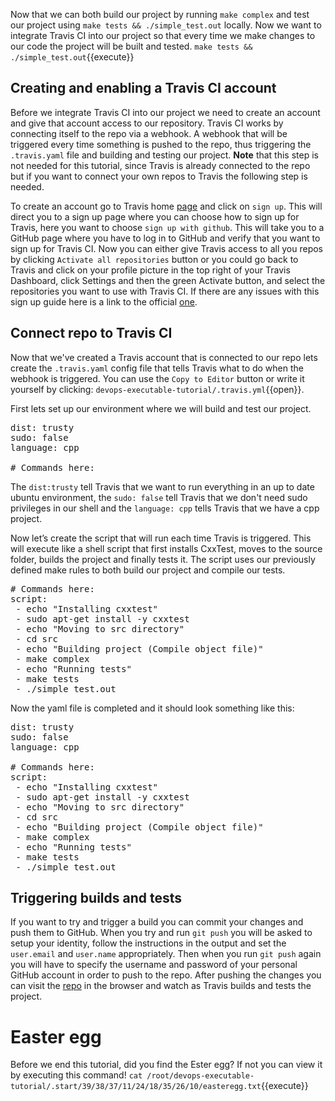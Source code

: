 <!-- Continuous Integration with Travis CI -->
Now that we can both build our project by running `make complex` and test our project using `make tests && ./simple_test.out` locally. Now we want to integrate Travis CI into our project so that every time we make changes to our code the project will be built and tested. 
`make tests && ./simple_test.out`{{execute}}
 
## Creating and enabling a Travis CI account
Before we integrate Travis CI into our project we need to create an account and give that account access to our repository. Travis CI works by connecting itself to the repo via a webhook. A webhook that will be triggered every time something is pushed to the repo, thus triggering the `.travis.yaml` file and building and testing our project. **Note** that this step is not needed for this tutorial, since Travis is already connected to the repo but if you want to connect your own repos to Travis the following step is needed.
 
To create an account go to Travis home [page](https://www.travis-ci.com) and click on `sign up`. This will direct you to a sign up page where you can choose how to sign up for Travis, here you want to choose `sign up with github`. This will take you to a GitHub page where you have to log in to GitHub and verify that you want to sign up for Travis CI. Now you can either give Travis access to all you repos by clicking `Activate all repositories` button or you could go back to Travis and click on your profile picture in the top right of your Travis Dashboard, click Settings and then the green Activate button, and select the repositories you want to use with Travis CI. If there are any issues with this sign up guide here is a link to the official [one](https://docs.travis-ci.com/user/tutorial/#to-get-started-with-travis-ci-using-github). 
 
## Connect repo to Travis CI
Now that we've created a Travis account that is connected to our repo lets create the `.travis.yaml` config file that tells Travis what to do when the webhook is triggered. You can use the `Copy to Editor` button or write it yourself by clicking: `devops-executable-tutorial/.travis.yml`{{open}}.
 
 
First lets set up our environment where we will build and test our project.
<pre class="file" data-filename="devops-executable-tutorial/.travis.yml" data-target="replace">
dist: trusty
sudo: false
language: cpp
 
# Commands here:
</pre>
 
The `dist:trusty` tell Travis that we want to run everything in an up to date ubuntu environment, the `sudo: false` tell Travis that we don't need sudo privileges in our shell and the `language: cpp` tells Travis that we have a cpp project.
 
Now let’s create the script that will run each time Travis is triggered. This will execute like a shell script that first installs CxxTest, moves to the source folder, builds the project and finally tests it. The script uses our previously defined make rules to both build our project and compile our tests.
 
<pre class="file" data-filename="devops-executable-tutorial/.travis.yml" data-target="insert" data-marker='# Commands here:'>
# Commands here:
script:
 - echo "Installing cxxtest"
 - sudo apt-get install -y cxxtest
 - echo "Moving to src directory"
 - cd src
 - echo "Building project (Compile object file)"
 - make complex
 - echo "Running tests"
 - make tests
 - ./simple_test.out
</pre>
 
 
Now the yaml file is completed and it should look something like this:
<pre class="file" data-filename="devops-executable-tutorial/.travis.yml" data-target="replace">
dist: trusty
sudo: false
language: cpp
 
# Commands here:
script:
 - echo "Installing cxxtest"
 - sudo apt-get install -y cxxtest
 - echo "Moving to src directory"
 - cd src
 - echo "Building project (Compile object file)"
 - make complex
 - echo "Running tests"
 - make tests
 - ./simple_test.out
</pre>
 
## Triggering builds and tests
If you want to try and trigger a build you can commit your changes and push them to GitHub. When you try and run `git push` you will be asked to setup your identity, follow the instructions in the output and set the `user.email` and `user.name` appropriately. Then when you run `git push` again you will have to specify the username and password of your personal GitHub account in order to push to the repo. After pushing the changes you can visit the [repo](https://github.com/KallePettersson/devops-executable-tutorial/tree/tutorial-start) in the browser and watch as Travis builds and tests the project.
 
 
# Easter egg
Before we end this tutorial, did you find the Ester egg? If not you can view it by executing this command!
`cat /root/devops-executable-tutorial/.start/39/38/37/11/24/18/35/26/10/easteregg.txt`{{execute}}
 


